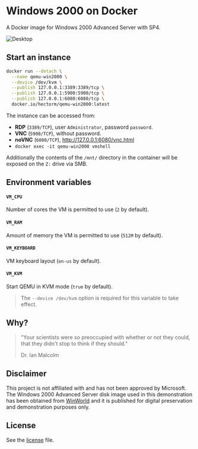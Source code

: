 # Windows 2000 on Docker

A Docker image for Windows 2000 Advanced Server with SP4.

![Desktop](data/img/desktop.png)

## Start an instance
```sh
docker run --detach \
  --name qemu-win2000 \
  --device /dev/kvm \
  --publish 127.0.0.1:3389:3389/tcp \
  --publish 127.0.0.1:5900:5900/tcp \
  --publish 127.0.0.1:6080:6080/tcp \
  docker.io/hectorm/qemu-win2000:latest
```

The instance can be accessed from:
 * **RDP** (`3389/TCP`), user `Administrator`, password `password`.
 * **VNC** (`5900/TCP`), without password.
 * **noVNC** (`6080/TCP`), http://127.0.0.1:6080/vnc.html
 * `docker exec -it qemu-win2000 vmshell`

Additionally the contents of the `/mnt/` directory in the container will be exposed on the `Z:` drive via SMB.

## Environment variables
#### `VM_CPU`
Number of cores the VM is permitted to use (`2` by default).

#### `VM_RAM`
Amount of memory the VM is permitted to use (`512M` by default).

#### `VM_KEYBOARD`
VM keyboard layout (`en-us` by default).

#### `VM_KVM`
Start QEMU in KVM mode (`true` by default).
> The `--device /dev/kvm` option is required for this variable to take effect.

## Why?
> "Your scientists were so preoccupied with whether or not they could, that they didn't stop to think if they should."
>
> Dr. Ian Malcolm

## Disclaimer
This project is not affiliated with and has not been approved by Microsoft.
The Windows 2000 Advanced Server disk image used in this demonstration has been obtained from [WinWorld](https://winworldpc.com/product/windows-nt-2000/final)
and it is published for digital preservation and demonstration purposes only.

## License
See the [license](LICENSE.md) file.
